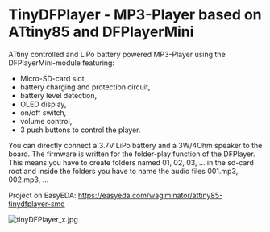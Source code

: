 # TinyDFPlayer - MP3-Player based on ATtiny85 and DFPlayerMini
ATtiny controlled and LiPo battery powered MP3-Player using the DFPlayerMini-module featuring:
- Micro-SD-card slot,
- battery charging and protection circuit,
- battery level detection,
- OLED display,
- on/off switch,
- volume control,
- 3 push buttons to control the player.

You can directly connect a 3.7V LiPo battery and a 3W/4Ohm speaker to the board.
The firmware is written for the folder-play function of the DFPlayer. This means you have to create folders named 01, 02, 03, ... in the sd-card root and inside the folders you have to name the audio files 001.mp3, 002.mp3, ...

Project on EasyEDA: https://easyeda.com/wagiminator/attiny85-tinydfplayer-smd

![tinyDFPlayer_x.jpg](https://image.easyeda.com/pullimage/HSA2ykJ3fXkw0Tz040Td4EvquSE8kogK7a93GliZ.jpeg)
